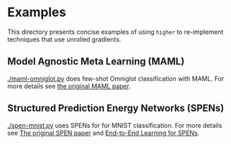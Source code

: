 # Examples

This directory presents concise examples of using `higher`
to re-implement techniques that use unrolled gradients.

## Model Agnostic Meta Learning (MAML)
[./maml-omniglot.py](maml-omniglot.py)
does few-shot Omniglot classification with MAML.
For more details see [the original MAML paper](https://arxiv.org/abs/1703.03400).

## Structured Prediction Energy Networks (SPENs)
[./spen-mnist.py](./spen-mnist.py)
uses SPENs for for MNIST classification.
For more details see
[The original SPEN paper](https://arxiv.org/abs/1511.06350)
and
[End-to-End Learning for SPENs](https://arxiv.org/abs/1703.05667).
